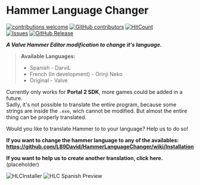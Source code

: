 # Hammer Language Changer
[![contributions welcome](https://img.shields.io/badge/contributions-welcome-brightgreen.svg?style=flat)](https://github.com/L89David/HammerLanguageChanger/issues)
[![GitHub contributors](https://img.shields.io/github/contributors/L89David/HammerLanguageChanger?style=flat)]()
[![HitCount](http://hits.dwyl.com/L89David/HammerLanguageChanger.svg)](http://hits.dwyl.com/L89David/HammerLanguageChanger)  
[![Issues](https://img.shields.io/github/issues-raw/L89David/HammerLanguageChanger?maxAge=25000)](https://github.com/L89David/HammerLanguageChanger/issues) 
[![GitHub Release](https://img.shields.io/github/release/L89David/HammerLanguageChanger?style=flat)]()  



***A Valve Hammer Editor modification to change it's language.***

>**Available Languages:**  
> * Spanish - DarviL  
> * French (In development) - Orinji Neko  
> * Original - Valve  

Currently only works for **Portal 2 SDK**, more games could be added in a future.  
Sadly, it's not possible to translate the entire program, because some strings are inside the `.exe`, wich cannot be modified. But almost the entire thing can be properly translated.

Would you like to translate Hammer to to your language? Help us to do so!

**If you want to change the hammer language to any of the availables: https://github.com/L89David/HammerLanguageChanger/wiki/Installation**  

**If you want to help us to create another translation, click here.** (placeholder)  

![HLCInstaller](https://i.imgur.com/wEL5XMH.png)
![HLC Spanish Preview](https://media.giphy.com/media/gJ2SMBaXdmGwQ0iBlc/giphy.gif)
